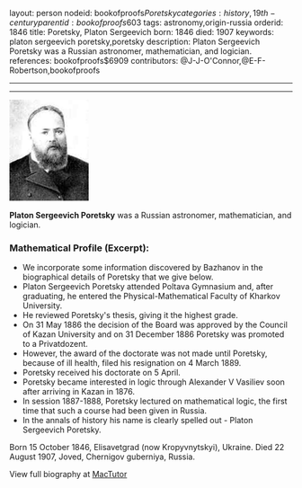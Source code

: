 layout: person
nodeid: bookofproofs$Poretsky
categories: history,19th-century
parentid: bookofproofs$603
tags: astronomy,origin-russia
orderid: 1846
title: Poretsky, Platon Sergeevich
born: 1846
died: 1907
keywords: platon sergeevich poretsky,poretsky
description: Platon Sergeevich Poretsky was a Russian astronomer, mathematician, and logician.
references: bookofproofs$6909
contributors: @J-J-O'Connor,@E-F-Robertson,bookofproofs

---



---

![Poretsky.jpg](https://github.com/bookofproofs/bookofproofs.github.io/blob/main/_sources/_assets/images/portraits/Poretsky.jpg?raw=true)

**Platon Sergeevich Poretsky** was a Russian astronomer, mathematician, and logician.

### Mathematical Profile (Excerpt):
* We incorporate some information discovered by Bazhanov in the biographical details of Poretsky that we give below.
* Platon Sergeevich Poretsky attended Poltava Gymnasium and, after graduating, he entered the Physical-Mathematical Faculty of Kharkov University.
* He reviewed Poretsky's thesis, giving it the highest grade.
* On 31 May 1886 the decision of the Board was approved by the Council of Kazan University and on 31 December 1886 Poretsky was promoted to a Privatdozent.
* However, the award of the doctorate was not made until Poretsky, because of ill health, filed his resignation on 4 March 1889.
* Poretsky received his doctorate on 5 April.
* Poretsky became interested in logic through Alexander V Vasiliev soon after arriving in Kazan in 1876.
* In session 1887-1888, Poretsky lectured on mathematical logic, the first time that such a course had been given in Russia.
* In the annals of history his name is clearly spelled out - Platon Sergeevich Poretsky.

Born 15 October 1846, Elisavetgrad (now Kropyvnytskyi), Ukraine. Died 22 August 1907, Joved, Chernigov guberniya, Russia.

View full biography at [MacTutor](https://mathshistory.st-andrews.ac.uk/Biographies/Poretsky/)
